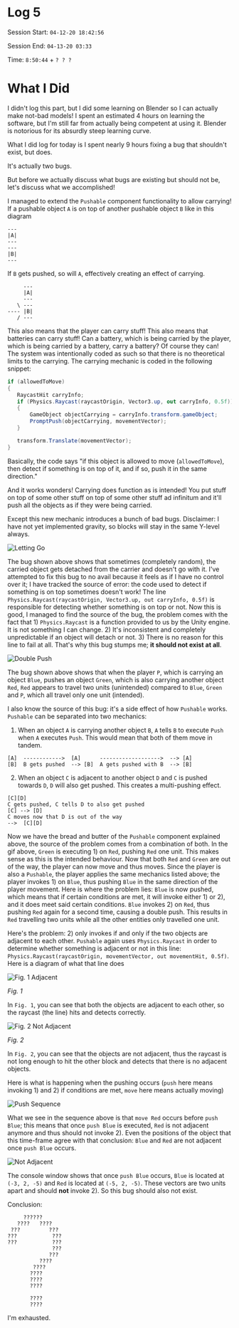 # Log 5


Session Start: `04-12-20 18:42:56`


Session End: `04-13-20 03:33`


Time: `8:50:44` + ` ? ? ? `

# What I Did
I didn't log this part, but I did some learning on Blender so I can actually make not-bad models! I spent an estimated 4 hours on learning the software, but I'm still far from actually being competent at using it. Blender is notorious for its absurdly steep learning curve.

What I did log for today is I spent nearly 9 hours fixing a bug that shouldn't exist, but does.

It's actually two bugs.

But before we actually discuss what bugs are existing but should not be, let's discuss what we accomplished!

I managed to extend the `Pushable` component functionality to allow carrying! If a pushable object `A` is on top of another pushable object `B` like in this diagram
```
---
|A|
---
---
|B|
---
```

If `B` gets pushed, so will `A`, effectively creating an effect of carrying.
```
     ---
     |A|
     ---
   \ ---
---- |B|
   / ---
```

This also means that the player can carry stuff! This also means that batteries can carry stuff! Can a battery, which is being carried by the player, which is being carried by a battery, carry a battery? Of course they can! The system was intentionally coded as such so that there is no theoretical limits to the carrying. The carrying mechanic is coded in the following snippet:
 ```cs
if (allowedToMove)
{
    RaycastHit carryInfo;
    if (Physics.Raycast(raycastOrigin, Vector3.up, out carryInfo, 0.5f))
    {
        GameObject objectCarrying = carryInfo.transform.gameObject;
        PromptPush(objectCarrying, movementVector);
    }

    transform.Translate(movementVector);
}
```

Basically, the code says "if this object is allowed to move (`allowedToMove`), then detect if something is on top of it, and if so, push it in the same direction."

And it works wonders! Carrying does function as is intended! You put stuff on top of some other stuff on top of some other stuff ad infinitum and it'll push all the objects as if they were being carried.

Except this new mechanic introduces a bunch of bad bugs. Disclaimer: I have not yet implemented gravity, so blocks will stay in the same Y-level always.

![Letting Go](../Capstone_Logs/Resources/Log5/LetGo.gif "WHAT  ? !? !? !? !")

The bug shown above shows that sometimes (completely random), the carried object gets detached from the carrier and doesn't go with it. I've attempted to fix this bug to no avail because it feels as if I have no control over it; I have tracked the source of error: the code used to detect if something is on top sometimes doesn't work! The line `Physics.Raycast(raycastOrigin, Vector3.up, out carryInfo, 0.5f)` is responsible for detecting whether something is on top or not. Now this is good, I managed to find the source of the bug, the problem comes with the fact that 1) `Physics.Raycast` is a function provided to us by the Unity engine. It is not something I can change. 2) It's inconsistent and completely unpredictable if an object will detach or not. 3) There is no reason for this line to fail at all. That's why this bug stumps me; **it should not exist at all**.

![Double Push](../Capstone_Logs/Resources/Log5/DoublePush.gif "WHAT  ? ? ?! ?! ?! ! ! ! !? ?! ?!? !!")

The bug shown above shows that when the player `P`, which is carrying an object `Blue`, pushes an object `Green`, which is also carrying another object `Red`, `Red` appears to travel two units (unintended) compared to `Blue`, `Green` and `P`, which all travel only one unit (intended).

I also know the source of this bug: it's a side effect of how `Pushable` works. `Pushable` can be separated into two mechanics:

1) When an object `A` is carrying another object `B`, `A` tells `B` to execute `Push` when `A` executes `Push`. This would mean that both of them move in tandem.
```
[A]  ------------>  [A]      ------------------->  --> [A]
[B]  B gets pushed  --> [B]  A gets pushed with B  --> [B]
```

2) When an object `C` is adjacent to another object `D` and `C` is pushed towards `D`, `D` will also get pushed. This creates a multi-pushing effect.
```
[C][D]
C gets pushed, C tells D to also get pushed
[C] --> [D]
C moves now that D is out of the way
-->  [C][D]
```

Now we have the bread and butter of the `Pushable` component explained above, the source of the problem comes from a combination of both. In the gif above, `Green` is executing 1) on `Red`, pushing `Red` one unit. This makes sense as this is the intended behaviour. Now that both `Red` and `Green` are out of the way, the player can now move and thus moves. Since the player is also a `Pushable`, the player applies the same mechanics listed above; the player invokes 1) on `Blue`, thus pushing `Blue` in the same direction of the player movement. Here is where the problem lies: `Blue` is now pushed, which means that if certain conditions are met, it will invoke either 1) or 2), and it does meet said certain conditions. `Blue` invokes 2) on `Red`, thus pushing `Red` again for a second time, causing a double push. This results in `Red` travelling two units while all the other entities only travelled one unit.

Here's the problem: 2) only invokes if and only if the two objects are adjacent to each other. `Pushable` again uses `Physics.Raycast` in order to determine whether something is adjacent or not in this line: `Physics.Raycast(raycastOrigin, movementVector, out movementHit, 0.5f)`. Here is a diagram of what that line does

![Fig. 1 Adjacent](../Capstone_Logs/Resources/Log5/Fig1Adjacent.png "These two blocks are adjacent, the raycast hits the other block.")

_Fig. 1_

In `Fig. 1`, you can see that both the objects are adjacent to each other, so the raycast (the line) hits and detects correctly.

![Fig. 2 Not Adjacent](../Capstone_Logs/Resources/Log5/Fig2NotAdjacent.png "These two blocks are not adjacent, the raycast does not hit.")

_Fig. 2_

In `Fig. 2`, you can see that the objects are not adjacent, thus the raycast is not long enough to hit the other block and detects that there is no adjacent objects.

Here is what is happening when the pushing occurs (`push` here means invoking 1) and 2) if conditions are met, `move` here means actually moving)

![Push Sequence](../Capstone_Logs/Resources/Log5/PushSequence.png)

What we see in the sequence above is that `move Red` occurs before `push Blue`; this means that once `push Blue` is executed, `Red` is not adjacent anymore and thus should not invoke 2). Even the positions of the object that this time-frame agree with that conclusion: `Blue` and `Red` are not adjacent once `push Blue` occurs.

![Not Adjacent](../Capstone_Logs/Resources/Log5/ProofNotAdjacent.png)

The console window shows that once `push Blue` occurs, `Blue` is located at `(-3, 2, -5)` and `Red` is located at `(-5, 2, -5)`. These vectors are two units apart and should **not** invoke 2). So this bug should also not exist.

Conclusion:
```
     ??????
   ????   ????
 ???         ???
???           ???
???           ???
              ???
             ???
          ????
        ????
       ????
       ????
       ????

       ????
       ????
```

I'm exhausted.
